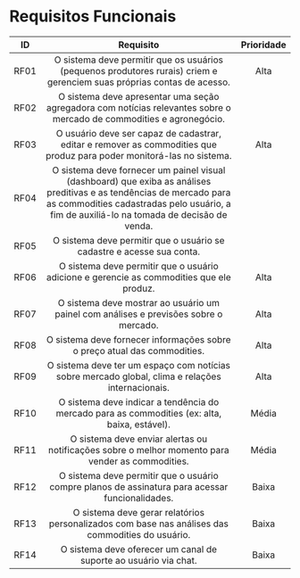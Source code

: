 # Requisitos Funcionais

| ID   |                                 Requisito                                 | Prioridade | 
| :--: | :-----------------------------------------------------------------------: | :--------: | 
| RF01 |O sistema deve permitir que os usuários (pequenos produtores rurais) criem e gerenciem suas próprias contas de acesso.   |  Alta     | 
| RF02 |O sistema deve apresentar uma seção agregadora com notícias relevantes sobre o mercado de commodities e agronegócio.      |
| RF03 |O usuário deve ser capaz de cadastrar, editar e remover as commodities que produz para poder monitorá-las no sistema.|  Alta     |
| RF04 |O sistema deve fornecer um painel visual (dashboard) que exiba as análises preditivas e as tendências de mercado para as commodities cadastradas pelo usuário, a fim de auxiliá-lo na tomada de decisão de venda.     |
| RF05 |O sistema deve permitir que o usuário se cadastre e acesse sua conta.       |
| RF06 |O sistema deve permitir que o usuário adicione e gerencie as commodities que ele produz.   |  Alta     |
| RF07 |O sistema deve mostrar ao usuário um painel com análises e previsões sobre o mercado.    |       Alta      |
| RF08 |O sistema deve fornecer informações sobre o preço atual das commodities.|  Alta     |
| RF09 |O sistema deve ter um espaço com notícias sobre mercado global, clima e relações internacionais.|  Alta     |
| RF10 |O sistema deve indicar a tendência do mercado para as commodities (ex: alta, baixa, estável). |     Média        |
| RF11 |O sistema deve enviar alertas ou notificações sobre o melhor momento para vender as commodities.   |  Média     |
| RF12 |O sistema deve permitir que o usuário compre planos de assinatura para acessar funcionalidades.    |      Baixa       |
| RF13 |O sistema deve gerar relatórios personalizados com base nas análises das commodities do usuário. |  Baixa    |
| RF14 |O sistema deve oferecer um canal de suporte ao usuário via chat. |  Baixa     |